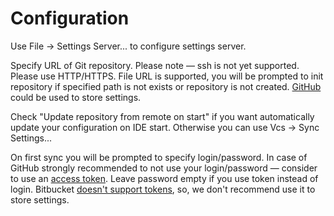 # Configuration

Use File -> Settings Server... to configure settings server.

Specify URL of Git repository. Please note — ssh is not yet supported. Please use HTTP/HTTPS. File URL is supported, you will be prompted to init repository if specified path is not exists or repository is not created.
[GitHub](www.github.com) could be used to store settings.

Check "Update repository from remote on start" if you want automatically update your configuration on IDE start. Otherwise you can use Vcs -> Sync Settings...

On first sync you will be prompted to specify login/password. In case of GitHub strongly recommended to not use your login/password — consider to use an [access token](https://help.github.com/articles/creating-an-access-token-for-command-line-use). Leave password empty if you use token instead of login. Bitbucket [doesn't support tokens](https://bitbucket.org/site/master/issue/7735), so, we don't recommend use it to store settings.
